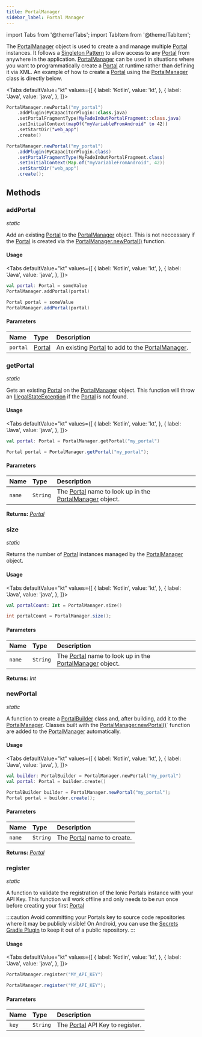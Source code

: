 ```yaml
---
title: PortalManager
sidebar_label: Portal Manager
---
```


import Tabs from '@theme/Tabs';
import TabItem from '@theme/TabItem';

The [PortalManager](./portal-manager) object is used to create a and manage multiple [Portal](./portal) instances. It follows a [Singleton Pattern](https://en.wikipedia.org/wiki/Singleton_pattern) to allow access to any [Portal](./portal) from anywhere in the application. [PortalManager](./portal-manager) can be used in situations where you want to programmatically create a [Portal](./portal) at runtime rather than defining it via XML. An example of how to create a [Portal](./portal) using the [PortalManager](./portal-manager) class is directly below.

<Tabs
defaultValue="kt"
values={[
{ label: 'Kotlin', value: 'kt', },
{ label: 'Java', value: 'java', },
]}>
<TabItem value="kt">

```kotlin
PortalManager.newPortal("my_portal")
    .addPlugin(MyCapacitorPlugin::class.java)
    .setPortalFragmentType(MyFadeInOutPortalFragment::class.java)
    .setInitialContext(mapOf("myVariableFromAndroid" to 42))
    .setStartDir("web_app")
    .create()
```

</TabItem>
<TabItem value="java">

```java
PortalManager.newPortal("my_portal")
    .addPlugin(MyCapacitorPlugin.class)
    .setPortalFragmentType(MyFadeInOutPortalFragment.class)
    .setInitialContext(Map.of("myVariableFromAndroid", 42))
    .setStartDir("web_app")
    .create();
```

</TabItem>
</Tabs>

## Methods

### addPortal

_static_

Add an existing [Portal](./portal) to the [PortalManager](./portal-manager) object. This is not neccessary if the [Portal](./portal) is created via the [PortalManager.newPortal()](./portal-manager#newportal) function.

#### Usage

<Tabs
defaultValue="kt"
values={[
{ label: 'Kotlin', value: 'kt', },
{ label: 'Java', value: 'java', },
]}>
<TabItem value="kt">

```kotlin
val portal: Portal = someValue
PortalManager.addPortal(portal)
```

</TabItem>
<TabItem value="java">

```java
Portal portal = someValue
PortalManager.addPortal(portal)
```

</TabItem>
</Tabs>

#### Parameters

| Name     | Type               | Description                                                                     |
| :------- | :----------------- | :------------------------------------------------------------------------------ |
| `portal` | [Portal](./portal) | An existing [Portal](./portal) to add to the [PortalManager](./portal-manager). |

### getPortal

_static_

Gets an existing [Portal](./portal) on the [PortalManager](./portal-manager) object. This function will throw an [IllegalStateException](https://docs.oracle.com/en/java/javase/11/docs/api/java.base/java/lang/IllegalStateException.html) if the [Portal](./portal) is not found.

#### Usage

<Tabs
defaultValue="kt"
values={[
{ label: 'Kotlin', value: 'kt', },
{ label: 'Java', value: 'java', },
]}>
<TabItem value="kt">

```kotlin
val portal: Portal = PortalManager.getPortal("my_portal")
```

</TabItem>
<TabItem value="java">

```java
Portal portal = PortalManager.getPortal("my_portal");
```

</TabItem>
</Tabs>

#### Parameters

| Name   | Type     | Description                                                                             |
| :----- | :------- | :-------------------------------------------------------------------------------------- |
| `name` | `String` | The [Portal](./portal) name to look up in the [PortalManager](./portal-manager) object. |

**Returns:** <span class="return-code">[_Portal_](./portal)</span>

### size

_static_

Returns the number of [Portal](./portal) instances managed by the [PortalManager](./portal-manager) object.

#### Usage

<Tabs
defaultValue="kt"
values={[
{ label: 'Kotlin', value: 'kt', },
{ label: 'Java', value: 'java', },
]}>
<TabItem value="kt">

```kotlin
val portalCount: Int = PortalManager.size()
```

</TabItem>
<TabItem value="java">

```java
int portalCount = PortalManager.size();
```

</TabItem>
</Tabs>

#### Parameters

| Name   | Type     | Description                                                                             |
| :----- | :------- | :-------------------------------------------------------------------------------------- |
| `name` | `String` | The [Portal](./portal) name to look up in the [PortalManager](./portal-manager) object. |

**Returns:** <span class="return-code">_Int_</span>

### newPortal

_static_

A function to create a [PortalBuilder](./portal-builder) class and, after building, add it to the [PortalManager](./portal-manager). Classes built with the [PortalManager.newPortal()](./portal-manager#newportal)` function are added to the [PortalManager](./portal-manager) automatically.

#### Usage

<Tabs
defaultValue="kt"
values={[
{ label: 'Kotlin', value: 'kt', },
{ label: 'Java', value: 'java', },
]}>
<TabItem value="kt">

```kotlin
val builder: PortalBuilder = PortalManager.newPortal("my_portal")
val portal: Portal = builder.create()
```

</TabItem>
<TabItem value="java">

```java
PortalBuilder builder = PortalManager.newPortal("my_portal");
Portal portal = builder.create();
```

</TabItem>
</Tabs>

#### Parameters

| Name   | Type     | Description                            |
| :----- | :------- | :------------------------------------- |
| `name` | `String` | The [Portal](./portal) name to create. |

**Returns:** <span class="return-code">[_Portal_](./portal)</span>

### register

_static_

A function to validate the registration of the Ionic Portals instance with your API Key. This function will work offline and only needs to be run once before creating your first [Portal](./portal)

:::caution
Avoid committing your Portals key to source code repositories where it may be publicly visible!
On Android, you can use the [Secrets Gradle Plugin](https://github.com/google/secrets-gradle-plugin) to keep it out of a public repository.
:::

#### Usage

<Tabs
defaultValue="kt"
values={[
{ label: 'Kotlin', value: 'kt', },
{ label: 'Java', value: 'java', },
]}>
<TabItem value="kt">

```kotlin
PortalManager.register("MY_API_KEY")
```

</TabItem>
<TabItem value="java">

```java
PortalManager.register("MY_API_KEY");
```

</TabItem>
</Tabs>

#### Parameters

| Name  | Type     | Description                                 |
| :---- | :------- | :------------------------------------------ |
| `key` | `String` | The [Portal](./portal) API Key to register. |
